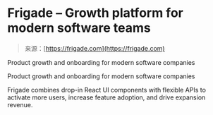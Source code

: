 <!--yml
category: 未分类
date: 2024-05-27 14:56:20
-->

# Frigade – Growth platform for modern software teams

> 来源：[https://frigade.com](https://frigade.com)

Product growth and onboarding for modern software companies

Product growth and onboarding for modern software companies

Frigade combines drop-in React UI components with flexible APIs to activate more users, increase feature adoption, and drive expansion revenue.